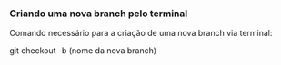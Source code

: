### Criando uma nova branch pelo terminal 

Comando necessário para a criação de uma nova branch via terminal:

git checkout -b (nome da nova branch)
